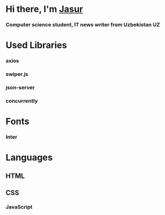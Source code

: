 
# Hi there, I'm [Jasur](https://jasur.ru/)  
### Computer science student, IT news writer from Uzbekistan UZ

# Used Libraries

### axios

### swiper.js

### json-server

### concurrently

# Fonts

### Inter

# Languages

## HTML

## CSS

### JavaScript


